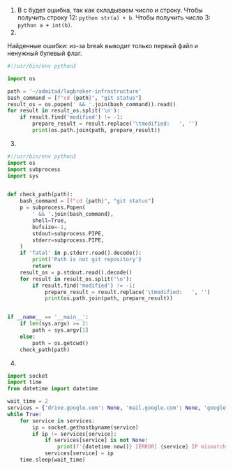 1. В c будет ошибка, так как складываем число и строку.
Чтобы получить строку 12: ```python str(a) + b```.
Чтобы получить число 3: ```python a + int(b)```.
2. 
Найденные ошибки: из-за break выводит только первый файл и ненужный булевый флаг. 
```python
#!/usr/bin/env python3

import os

path = '~/admitad/logbroker-infrastructure'
bash_command = [f"cd {path}", "git status"]
result_os = os.popen(' && '.join(bash_command)).read()
for result in result_os.split('\n'):
    if result.find('modified') != -1:
        prepare_result = result.replace('\tmodified:   ', '')
        print(os.path.join(path, prepare_result))

```
3.
```python
#!/usr/bin/env python3
import os
import subprocess
import sys


def check_path(path):
    bash_command = [f"cd {path}", "git status"]
    p = subprocess.Popen(
        ' && '.join(bash_command),
        shell=True,
        bufsize=-1,
        stdout=subprocess.PIPE,
        stderr=subprocess.PIPE,
    )
    if 'fatal' in p.stderr.read().decode():
        print('Path is not git repository')
        return
    result_os = p.stdout.read().decode()
    for result in result_os.split('\n'):
        if result.find('modified') != -1:
            prepare_result = result.replace('\tmodified:   ', '')
            print(os.path.join(path, prepare_result))


if __name__ == '__main__':
    if len(sys.argv) >= 2:
        path = sys.argv[1]
    else:
        path = os.getcwd()
    check_path(path)

```
4. 
```python
import socket
import time
from datetime import datetime

wait_time = 2
services = {'drive.google.com': None, 'mail.google.com': None, 'google.com': None}
while True:
    for service in services:
        ip = socket.gethostbyname(service)
        if ip != services[service]:
            if services[service] is not None:
                print(f'{datetime.now()} [ERROR] {service} IP mismatch: {services[service]} {ip}')
            services[service] = ip
    time.sleep(wait_time)
```
